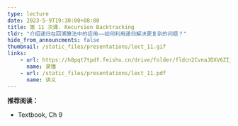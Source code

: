 ```yaml
---
type: lecture
date: 2023-5-9T19:30:00+08:00
title: 第 11 次课. Recursion Backtracking
tldr: "介绍递归在回溯算法中的应用——如何利用递归解决更复杂的问题？"
hide_from_announcments: false
thumbnail: /static_files/presentations/lect_11.gif
links:
    - url: https://h8pqt7tpdf.feishu.cn/drive/folder/fldcn2CvnaJDXV6ZIjPGVVSacrd
      name: 录播
    - url: /static_files/presentations/lect_11.pdf
      name: 讲义
---
```


**推荐阅读：**

- Textbook, Ch 9

